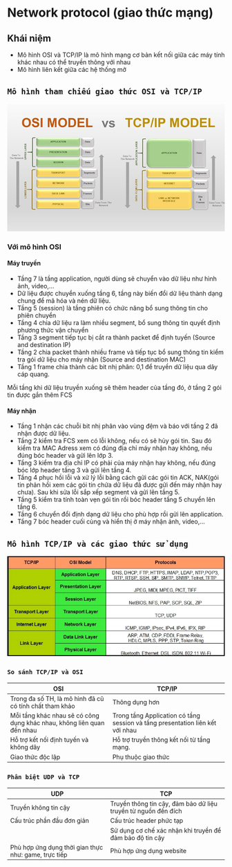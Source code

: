 # Network protocol (giao thức mạng)

## Khái niệm
- Mô hình OSI và TCP/IP là mô hình mạng cơ bản kết nối giữa các máy tính khác nhau có thể truyền thông với nhau
- Mô hình liên kết giữa các hệ thống mở

## `Mô hình tham chiếu giao thức OSI và TCP/IP`

![OSIandTCP/IP](../img/1.jpg)

### Với mô hình OSI
#### Máy truyền
- Tầng 7 là tầng application, người dùng sẽ chuyển vào dữ liệu như hình ảnh, video,...
- Dữ liệu được chuyển xuống tầng 6, tầng này biến đổi dữ liệu thành dạng chung để mã hóa và nén dữ liệu.
- Tầng 5 (session) là tầng phiên có chức năng bổ sung thông tin cho phiên chuyển
- Tầng 4 chia dữ liệu ra làm nhiều segment, bổ sung thông tin quyết định phương thức vận chuyển
- Tầng 3 segment tiếp tục bị cắt ra thành packet để định tuyến (Source and destination IP)
- Tầng 2 chia packet thành nhiều frame và tiếp tục bổ sung thông tin kiểm tra gói dữ liệu cho máy nhận (Source and destination MAC)
- Tầng 1 frame chia thành các bit nhị phân: 0,1 để truyền dữ liệu qua dây cáp quang.

Mỗi tầng khi dữ liệu truyền xuống sẽ thêm header của tầng đó, ở tầng 2 gói tin được gắn thêm FCS
#### Máy nhận
- Tầng 1 nhận các chuỗi bit nhị phân vào vùng đệm và báo với tầng 2 đã nhận được dữ liệu.
- Tầng 2 kiểm tra FCS xem có lỗi không, nếu có sẽ hủy gói tin. Sau đó kiểm tra MAC Adress xem có đúng địa chỉ máy nhận hay không, nếu đúng bóc header và gửi lên lớp 3.
- Tầng 3 kiểm tra địa chỉ IP có phải của máy nhận hay không, nếu đúng bóc lớp header tầng 3 và gửi lên tầng 4.
- Tầng 4 phục hồi lỗi và xử lý lỗi bằng cách gửi các gói tin ACK, NAK(gói tin phản hồi xem các gói tin chứa dữ liệu đã được gửi đến máy nhận hay chưa). Sau khi sửa lỗi sắp xếp segment và gửi lên tầng 5.
- Tầng 5 kiểm tra tính toàn vẹn gói tin rồi bóc header tầng 5 chuyển lên tầng 6.
- Tầng 6 chuyển đổi định dạng dữ liệu cho phù hợp rồi gửi lên application.
- Tầng 7 bóc header cuối cùng và hiển thị ở máy nhận ảnh, video,...

## `Mô hình TCP/IP và các giao thức sử dụng`

![image](../img/tcpip.png)

### `So sánh TCP/IP và OSI`
| OSI | TCP/IP |
| ------ | ----------- |
| Trong đa số TH, là mô hình đã cũ có tính chất tham khảo   | Thông dụng hơn |
| Mỗi tầng khác nhau sẽ có công dụng khác nhau, không liên quan đến nhau | Trong tầng Application có tầng session và tầng presentation liên kết với nhau |
| Hỗ trợ kết nối định tuyến và không dây    | Hỗ trợ truyền thông kết nối từ tầng mạng. |
| Giao thức độc lập | Phụ thuộc giao thức |

### `Phân biệt UDP và TCP`

| UDP | TCP |
| ------ | ----------- |
| Truyền không tin cậy | Truyền thông tin cậy, đảm bảo dữ liệu truyền từ nguồn đến đích |
| Cấu trúc phần đầu đơn giản | Cấu trúc header phức tạp |
| | Sử dụng cơ chế xác nhận khi truyền để đảm bảo độ tin cậy |
| Phù hợp ứng dụng thời gian thực như: game, trực tiếp | Phù hợp ứng dụng website
